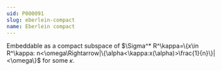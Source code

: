 ```yaml
---
uid: P000091
slug: eberlein-compact
name: Eberlein compact
---
```

Embeddable as a compact subspace of $\Sigma^* R^\kappa=\{x\in R^\kappa: n<\omega\Rightarrow|\{\alpha<\kappa:x(\alpha)>\frac{1}{n}\}|<\omega\}$ for some $\kappa$.

